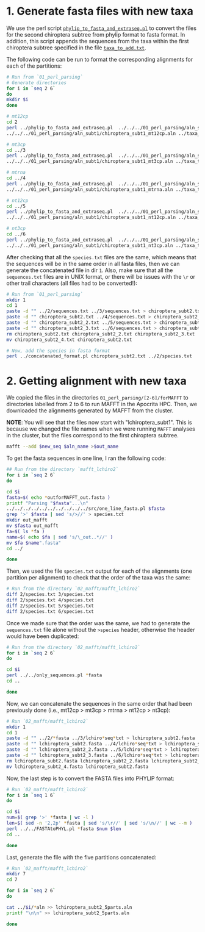 # 1. Generate fasta files with new taxa
We use the perl script
[`phylip_to_fasta_and_extraseq.pl`](https://github.com/sabifo4/mammals_dating/tree/main/02_SeqBayes_S2/00_Data_filtering/00_data_curation/chiroptera/filter_aln/extra_filtering/02_MAFFT_subt2/01_perl_parsing/phylip_to_fasta_and_extraseq.pl)
to convert the files for the second chiroptera subtree from phylip format to fasta format. In addition, this
script appends the sequences from the taxa within the first chiroptera subtree specified in the file 
[`taxa_to_add.txt`](https://github.com/sabifo4/mammals_dating/tree/main/02_SeqBayes_S2/00_Data_filtering/00_data_curation/chiroptera/filter_aln/extra_filtering/02_MAFFT_subt1/01_perl_parsing/taxa_to_add.txt).

The following code can be run to format the corresponding alignments for each 
of the partitions:

```sh
# Run from `01_perl_parsing`
# Generate directories
for i in `seq 2 6`
do
mkdir $i 
done 

# mt12cp
cd 2
perl ../phylip_to_fasta_and_extraseq.pl  ../../../01_perl_parsing/aln_subt2/chiroptera_subt2_mt12cp.aln \
../../../01_perl_parsing/aln_subt1/chiroptera_subt1_mt12cp.aln ../taxa_to_add.txt

# mt3cp
cd ../3 
perl ../phylip_to_fasta_and_extraseq.pl  ../../../01_perl_parsing/aln_subt2/chiroptera_subt2_mt3cp.aln \
../../../01_perl_parsing/aln_subt1/chiroptera_subt1_mt3cp.aln ../taxa_to_add.txt

# mtrna
cd ../4
perl ../phylip_to_fasta_and_extraseq.pl  ../../../01_perl_parsing/aln_subt2/chiroptera_subt2_mtrna.aln \
../../../01_perl_parsing/aln_subt1/chiroptera_subt1_mtrna.aln ../taxa_to_add.txt

# nt12cp
cd ../5
perl ../phylip_to_fasta_and_extraseq.pl  ../../../01_perl_parsing/aln_subt2/chiroptera_subt2_nt12cp.aln \
../../../01_perl_parsing/aln_subt1/chiroptera_subt1_nt12cp.aln ../taxa_to_add.txt

# nt3cp
cd ../6
perl ../phylip_to_fasta_and_extraseq.pl  ../../../01_perl_parsing/aln_subt2/chiroptera_subt2_nt3cp.aln \
../../../01_perl_parsing/aln_subt1/chiroptera_subt1_nt3cp.aln ../taxa_to_add.txt

```

After checking that all the `species.txt` files are the same, which means that 
the sequences will be in the same order in all fasta files, then 
we can generate the concatenated file in dir `1`. Also, make sure that all 
the `sequences.txt` files are in UNIX format, or there will be issues with 
the `\r` or other trail characters (all files had to be converted!):

```sh
# Run from `01_perl_parsing`
mkdir 1
cd 1
paste -d "" ../2/sequences.txt ../3/sequences.txt > chiroptera_subt2.txt 
paste -d "" chiroptera_subt2.txt ../4/sequences.txt > chiroptera_subt2_2.txt    
paste -d "" chiroptera_subt2_2.txt ../5/sequences.txt > chiroptera_subt2_3.txt 
paste -d "" chiroptera_subt2_3.txt ../6/sequences.txt > chiroptera_subt2_4.txt
rm chiroptera_subt2.txt chiroptera_subt2_2.txt chiroptera_subt2_3.txt
mv chiroptera_subt2_4.txt chiroptera_subt2.txt

# Now, add the species in fasta format
perl ../concatenated_format.pl chiroptera_subt2.txt ../2/species.txt
```

# 2. Getting alignment with new taxa 
We copied the files in the directories `01_perl_parsing/[2-6]/forMAFFT` to directories 
labelled from 2 to 6 to run MAFFT in the Apocrita HPC.
Then, we downloaded the alignments generated by MAFFT from the cluster.

**NOTE**: You will see that the files now start with "lchiroptera_subt1". This is because 
we changed the file names when we were running `MAFFT` analyses in the cluster, but the 
files correspond to the first chiroptera subtree.

```sh
mafft --add $new_seq $aln_name >$out_name
```

To get the fasta sequences in one line, I ran the following code:

```sh
## Run from the directory `mafft_lchiro2`
for i in `seq 2 6`
do

cd $i 
fasta=$( echo *outforMAFFT_out.fasta )
printf "Parsing "$fasta"...\n"
../../../../../../../../../../src/one_line_fasta.pl $fasta
grep '>' $fasta | sed 's/>//' > species.txt
mkdir out_mafft 
mv $fasta out_mafft
fa=$( ls *fa )
name=$( echo $fa | sed 's/\_out..*//' )
mv $fa $name".fasta"
cd ../

done
```

Then, we used the file `species.txt` output for each of the alignments (one partition per alignment) to check 
that the order of the taxa was the same:

```sh
# Run from the directory `02_mafft/mafft_lchiro2`
diff 2/species.txt 3/species.txt 
diff 2/species.txt 4/species.txt 
diff 2/species.txt 5/species.txt 
diff 2/species.txt 6/species.txt 
```

Once we made sure that the order was the same,
we had to generate the `sequences.txt` file alone without the `>species` header, otherwise the header 
would have been duplicated:

```sh
# Run from the directory `02_mafft/mafft_lchiro2`
for i in `seq 2 6`
do 

cd $i 
perl ../../only_sequences.pl *fasta
cd ..

done
```

Now, we can concatenate the sequences in the same order that had been previously done 
(i.e., mt12cp > mt3cp > mtrna > nt12cp > nt3cp):

```sh
# Run `02_mafft/mafft_lchiro2`
mkdir 1
cd 1
paste -d "" ../2/*fasta ../3/lchiro*seq*txt > lchiroptera_subt2.fasta 
paste -d "" lchiroptera_subt2.fasta ../4/lchiro*seq*txt > lchiroptera_subt2_2.fasta 
paste -d "" lchiroptera_subt2_2.fasta ../5/lchiro*seq*txt > lchiroptera_subt2_3.fasta 
paste -d "" lchiroptera_subt2_3.fasta ../6/lchiro*seq*txt > lchiroptera_subt2_4.fasta
rm lchiroptera_subt2.fasta lchiroptera_subt2_2.fasta lchiroptera_subt2_3.fasta
mv lchiroptera_subt2_4.fasta lchiroptera_subt2.fasta
```

Now, the last step is to convert the FASTA files into PHYLIP format:

```sh
# Run `02_mafft/mafft_lchiro2`
for i in `seq 1 6`
do 

cd $i
num=$( grep '>' *fasta | wc -l )
len=$( sed -n '2,2p' *fasta | sed 's/\r//' | sed 's/\n//' | wc --m )
perl ../../FASTAtoPHYL.pl *fasta $num $len 
cd ..

done
```

Last, generate the file with the five partitions concatenated:

```sh
# Run `02_mafft/mafft_lchiro2`
mkdir 7 
cd 7 

for i in `seq 2 6`
do 

cat ../$i/*aln >> lchiroptera_subt2_5parts.aln
printf "\n\n" >> lchiroptera_subt2_5parts.aln

done 
```

